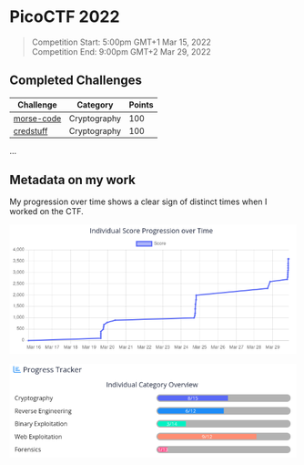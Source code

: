 # PicoCTF 2022

> Competition Start: 5:00pm GMT+1 Mar 15, 2022  
Competition End: 9:00pm GMT+2 Mar 29, 2022

## Completed Challenges

| Challenge | Category | Points |
| - | - | - |
|[morse-code](morse-code/README.md) | Cryptography | 100 |
|[credstuff](morse-code/README.md) | Cryptography | 100 |
...

## Metadata on my work

My progression over time shows a clear sign of distinct times when I worked on the CTF.  

![Progression over time](Progression.png)

![Category overview](Overview.png)
